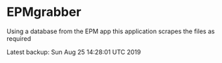 # EPMgrabber
Using a database from the EPM app this application scrapes the files as required


Latest backup: Sun Aug 25 14:28:01 UTC 2019
